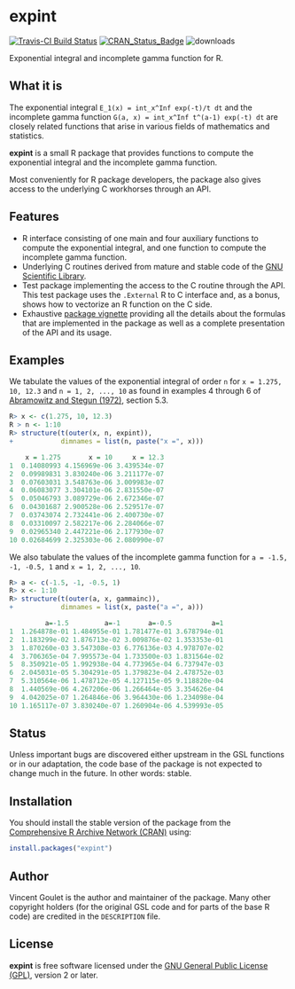 # expint
[![Travis-CI Build Status](https://travis-ci.org/vigou3/expint.svg?branch=master)](https://travis-ci.org/vigou3/expint) [![CRAN\_Status\_Badge](http://www.r-pkg.org/badges/version/expint)](https://cran.r-project.org/package=expint) ![downloads](http://cranlogs.r-pkg.org/badges/grand-total/expint)

Exponential integral and incomplete gamma function for R.

## What it is

The exponential integral `E_1(x) = int_x^Inf exp(-t)/t dt` and the
incomplete gamma function `G(a, x) = int_x^Inf t^(a-1) exp(-t) dt`
are closely related functions that arise in various fields of
mathematics and statistics.

**expint** is a small R package that provides functions to compute
the exponential integral and the incomplete gamma function.

Most conveniently for R package developers, the package also gives
access to the underlying C workhorses through an API.

## Features

- R interface consisting of one main and four auxiliary functions to
  compute the exponential integral, and one function to compute the
  incomplete gamma function.
- Underlying C routines derived from mature and stable code of the
  [GNU Scientific Library](https://www.gnu.org/software/gsl/).
- Test package implementing the access to the C routine
  through the API. This test package uses the `.External` R to C
  interface and, as a bonus, shows how to vectorize an R function on
  the C side.
- Exhaustive
  [package vignette](https://cran.r-project.org/package=expint/vignettes/expint.pdf)
  providing all the details about the formulas that are implemented in
  the package as well as a complete presentation of the API and its
  usage.

## Examples

We tabulate the values of the exponential integral of order `n` for `x = 1.275, 10, 12.3` and
`n = 1, 2, ..., 10` as found in examples 4 through 6 of
[Abramowitz and Stegun (1972)](http://people.math.sfu.ca/~cbm/aands/), section 5.3.

```R
R> x <- c(1.275, 10, 12.3)
R > n <- 1:10
R> structure(t(outer(x, n, expint)),
+            dimnames = list(n, paste("x =", x)))

    x = 1.275       x = 10     x = 12.3
1  0.14080993 4.156969e-06 3.439534e-07
2  0.09989831 3.830240e-06 3.211177e-07
3  0.07603031 3.548763e-06 3.009983e-07
4  0.06083077 3.304101e-06 2.831550e-07
5  0.05046793 3.089729e-06 2.672346e-07
6  0.04301687 2.900528e-06 2.529517e-07
7  0.03743074 2.732441e-06 2.400730e-07
8  0.03310097 2.582217e-06 2.284066e-07
9  0.02965340 2.447221e-06 2.177930e-07
10 0.02684699 2.325303e-06 2.080990e-07
```

We also tabulate the values of the incomplete gamma function for
`a = -1.5, -1, -0.5, 1` and `x = 1, 2, ..., 10`.

```R
R> a <- c(-1.5, -1, -0.5, 1)
R> x <- 1:10
R> structure(t(outer(a, x, gammainc)),
+            dimnames = list(x, paste("a =", a)))

         a=-1.5         a=-1       a=-0.5          a=1
1  1.264878e-01 1.484955e-01 1.781477e-01 3.678794e-01
2  1.183299e-02 1.876713e-02 3.009876e-02 1.353353e-01
3  1.870260e-03 3.547308e-03 6.776136e-03 4.978707e-02
4  3.706365e-04 7.995573e-04 1.733500e-03 1.831564e-02
5  8.350921e-05 1.992938e-04 4.773965e-04 6.737947e-03
6  2.045031e-05 5.304291e-05 1.379823e-04 2.478752e-03
7  5.310564e-06 1.478712e-05 4.127115e-05 9.118820e-04
8  1.440569e-06 4.267206e-06 1.266464e-05 3.354626e-04
9  4.042025e-07 1.264846e-06 3.964430e-06 1.234098e-04
10 1.165117e-07 3.830240e-07 1.260904e-06 4.539993e-05
```

## Status

Unless important bugs are discovered either upstream in the GSL
functions or in our adaptation, the code base of the package is not
expected to change much in the future. In other words: stable.

## Installation

You  should install the stable version of the package from the
[Comprehensive R Archive Network (CRAN)](https://cran.r-project.org/package=expint)
using:

```R
install.packages("expint")
```

## Author

Vincent Goulet is the author and maintainer of the package. Many other
copyright holders (for the original GSL code and for parts of the base
R code) are credited in the `DESCRIPTION` file.

## License

**expint** is free software licensed under the [GNU General Public
License (GPL)](https://www.gnu.org/copyleft/gpl.html), version 2 or later.

